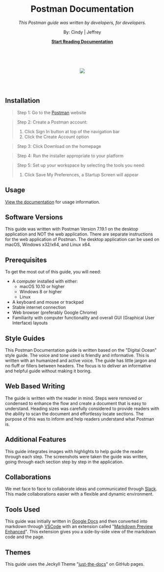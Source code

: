 <br><br>

<p align="center">
    <h1 align="center">Postman Documentation</h1>
    <p align="center"><i>This Postman guide was written by developers, for developers.</i></p>
    <p align="center">By: Cindy | Jeffrey</p>
    <p align="center"><strong><a href="https://cee-elle.github.io/postman-documentation/">Start Reading Documentation</a></strong></p>
    <br><br><br>
</p>

<p align="center">
<img src="https://github.com/cee-elle/postman-documentation/blob/gh-pages/docs/raw/postmanicon.png?raw=true")>
</p>
<br><br>

## Installation

> Step 1: Go to the [Postman](https://www.getpostman.com) website

> Step 2: Create a Postman account:
>
> 1. Click Sign In button at top of the navigation bar
> 2. Click the Create Account option

> Step 3: Click Download on the homepage

> Step 4: Run the installer appropriate to your platform

> Step 5: Set up your workspace by selecting the tools you need:
>
> 1. Click Save My Preferences, a Startup Screen will appear

## Usage

[View the documentation](https://cee-elle.github.io/postman-documentation/) for usage information.

## Software Versions

This guide was written with Postman Version 7.19.1 on the desktop application and NOT the web application. There are separate instructions for the web application of Postman. The desktop application can be used on macOS, Windows x32/x64, and Linux x64.

## Prerequisites

To get the most out of this guide, you will need:

- A computer installed with either:<br>
  - macOS 10.10 or higher
  - Windows 8 or higher
  - Linux
- A keyboard and mouse or trackpad
- Stable internet connection
- Web browser (preferably Google Chrome)
- Familiarity with computer functionality and overall GUI (Graphical User Interface) layouts
 
## Style Guides

This Postman Documentation guide is written based on the "Digital Ocean" style guide. The voice and tone used is friendly and informative. This is written with an humanized and active voice. The guide has little jargon and no fluff or fillers between headers. The focus is to deliver an informative and helpful guide without making it boring.

## Web Based Writing

The guide is written with the reader in mind. Steps were removed or condensed to enhance the flow and create a document that is easy to understand. Heading sizes was carefully considered to provide readers with the ability to scan the document and effortlessy locate sections. The purpose of this was to inform and help readers understand what Postman is.

## Additional Features

This guide integrates images with highlights to help guide the reader through each step. The screenshots were taken the guide was written, going through each section step by step in the application.
 
## Collaborations

We met face to face to collaborate ideas and communicated through [Slack](https://slack.com/intl/en-ca/). This made collaborations easier with a flexible and dynamic environment.

## Tools Used

This guide was initially written in [Google Docs](https://www.google.ca/docs/about/) and then converted into markdown through [VSCode](https://code.visualstudio.com/) with an extension called "[Markdown Preview Enhanced](https://marketplace.visualstudio.com/items?itemName=shd101wyy.markdown-preview-enhanced)". This extension gives you a side-by-side view of the markdown code and the page. 

## Themes

This guide uses the Jeckyll Theme "[just-the-docs](https://github.com/pmarsceill/just-the-docs)" on GitHub pages.
